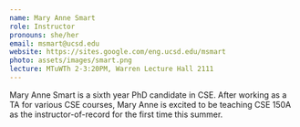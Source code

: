 ```yaml
---
name: Mary Anne Smart
role: Instructor
pronouns: she/her
email: msmart@ucsd.edu
website: https://sites.google.com/eng.ucsd.edu/msmart
photo: assets/images/smart.png
lecture: MTuWTh 2-3:20PM, Warren Lecture Hall 2111
---
```

Mary Anne Smart is a sixth year PhD candidate in CSE. After working as a TA for various CSE courses, Mary Anne is excited to be teaching CSE 150A as the instructor-of-record for the first time this summer.